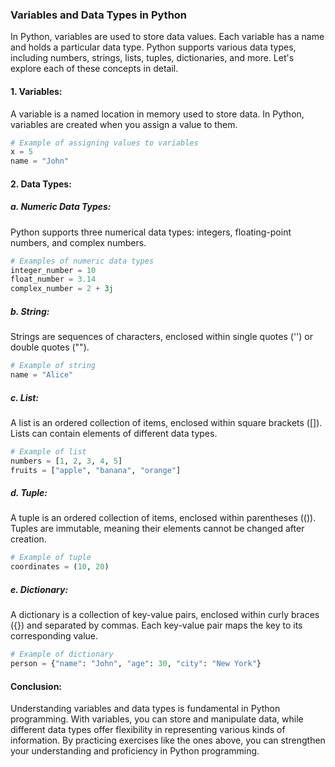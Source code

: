 ### Variables and Data Types in Python

In Python, variables are used to store data values. Each variable has a name and holds a particular data type. Python supports various data types, including numbers, strings, lists, tuples, dictionaries, and more. Let's explore each of these concepts in detail.

#### 1. **Variables:**

A variable is a named location in memory used to store data. In Python, variables are created when you assign a value to them.

```python
# Example of assigning values to variables
x = 5
name = "John"
```

#### 2. **Data Types:**

##### a. **Numeric Data Types:**

Python supports three numerical data types: integers, floating-point numbers, and complex numbers.

```python
# Examples of numeric data types
integer_number = 10
float_number = 3.14
complex_number = 2 + 3j
```

##### b. **String:**

Strings are sequences of characters, enclosed within single quotes ('') or double quotes ("").

```python
# Example of string
name = "Alice"
```

##### c. **List:**

A list is an ordered collection of items, enclosed within square brackets ([]). Lists can contain elements of different data types.

```python
# Example of list
numbers = [1, 2, 3, 4, 5]
fruits = ["apple", "banana", "orange"]
```

##### d. **Tuple:**

A tuple is an ordered collection of items, enclosed within parentheses (()). Tuples are immutable, meaning their elements cannot be changed after creation.

```python
# Example of tuple
coordinates = (10, 20)
```

##### e. **Dictionary:**

A dictionary is a collection of key-value pairs, enclosed within curly braces ({}) and separated by commas. Each key-value pair maps the key to its corresponding value.

```python
# Example of dictionary
person = {"name": "John", "age": 30, "city": "New York"}
```

#### Conclusion:

Understanding variables and data types is fundamental in Python programming. With variables, you can store and manipulate data, while different data types offer flexibility in representing various kinds of information. By practicing exercises like the ones above, you can strengthen your understanding and proficiency in Python programming.
